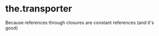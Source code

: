 the.transporter
===============

Because references through closures are constant references (and it's good)
